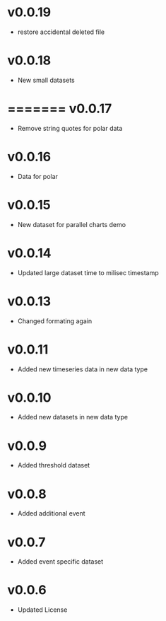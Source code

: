 v0.0.19
==================
* restore accidental deleted file

v0.0.18
==================
* New small datasets

=======
v0.0.17
==================
* Remove string quotes for polar data

v0.0.16
==================
* Data for polar

v0.0.15
==================
* New dataset for parallel charts demo

v0.0.14
==================
* Updated large dataset time to milisec timestamp

v0.0.13
==================
* Changed formating again

v0.0.11
==================
* Added new timeseries data in new data type

v0.0.10
==================
* Added new datasets in new data type

v0.0.9
==================
* Added threshold dataset

v0.0.8
==================
* Added additional event

v0.0.7
==================
* Added event specific dataset

v0.0.6
==================
* Updated License
